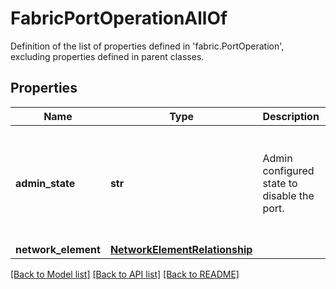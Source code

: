 # FabricPortOperationAllOf

Definition of the list of properties defined in 'fabric.PortOperation', excluding properties defined in parent classes.
## Properties
Name | Type | Description | Notes
------------ | ------------- | ------------- | -------------
**admin_state** | **str** | Admin configured state to disable the port. | [optional]  if omitted the server will use the default value of "Enabled"
**network_element** | [**NetworkElementRelationship**](NetworkElementRelationship.md) |  | [optional] 

[[Back to Model list]](../README.md#documentation-for-models) [[Back to API list]](../README.md#documentation-for-api-endpoints) [[Back to README]](../README.md)


